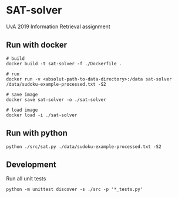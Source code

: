 # SAT-solver
UvA 2019 Information Retrieval assignment

## Run with docker
```
# build
docker build -t sat-solver -f ./Dockerfile .

# run
docker run -v <absolut-path-to-data-directory>:/data sat-solver /data/sudoku-example-processed.txt -S2

# save image
docker save sat-solver -o ./sat-solver

# load image
docker load -i ./sat-solver
```

## Run with python
```
python ./src/sat.py ./data/sudoku-example-processed.txt -S2
```

## Development

Run all unit tests
```
python -m unittest discover -s ./src -p '*_tests.py'
```
